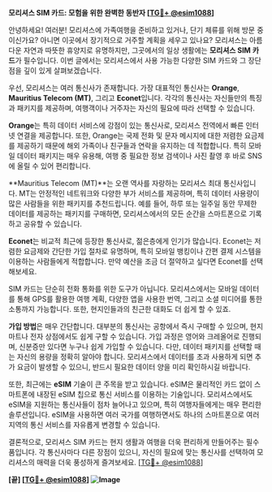 **모리셔스 SIM 카드: 모험을 위한 완벽한 동반자 [[TG💪+ @esim1088](https://t.me/s/esim1088)]**

안녕하세요! 여러분! 모리셔스에 가족여행을 준비하고 있거나, 단기 체류를 위해 방문 중이신가요? 아니면 이곳에서 장기적으로 거주할 계획을 세우고 있나요? 모리셔스는 아름다운 자연과 따뜻한 휴양지로 유명하지만, 그곳에서의 일상 생활에는 **모리셔스 SIM 카드**가 필수입니다. 이번 글에서는 모리셔스에서 사용 가능한 다양한 SIM 카드와 그 장단점을 깊이 있게 살펴보겠습니다.

우선, 모리셔스는 여러 통신사가 존재합니다. 가장 대표적인 통신사는 **Orange**, **Mauritius Telecom (MT)**, 그리고 **Econet**입니다. 각각의 통신사는 자신들만의 특징과 패키지를 제공하며, 여행객이나 거주자는 자신의 필요에 따라 선택할 수 있습니다. 

**Orange**는 특히 데이터 서비스에 강점이 있는 통신사로, 모리셔스 전역에서 빠른 인터넷 연결을 제공합니다. 또한, Orange는 국제 전화 및 문자 메시지에 대한 저렴한 요금제를 제공하기 때문에 해외 가족이나 친구들과 연락을 유지하는 데 적합합니다. 특히 모바일 데이터 패키지는 매우 유용해, 여행 중 필요한 정보 검색이나 사진 촬영 후 바로 SNS에 올릴 수 있어 편리합니다.

**Mauritius Telecom (MT)**는 오랜 역사를 자랑하는 모리셔스 최대 통신사입니다. MT는 안정적인 네트워크와 다양한 부가 서비스를 제공하며, 특히 데이터 사용량이 많은 사람들을 위한 패키지를 추천드립니다. 예를 들어, 하루 또는 일주일 동안 무제한 데이터를 제공하는 패키지를 구매하면, 모리셔스에서의 모든 순간을 스마트폰으로 기록하고 공유할 수 있습니다.

**Econet**는 비교적 최근에 등장한 통신사로, 젊은층에게 인기가 많습니다. Econet는 저렴한 요금제와 간단한 가입 절차로 유명하며, 특히 모바일 뱅킹이나 간편 결제 시스템을 이용하는 사람들에게 적합합니다. 만약 예산을 조금 더 절약하고 싶다면 Econet를 선택해보세요.

SIM 카드는 단순히 전화 통화를 위한 도구가 아닙니다. 모리셔스에서는 모바일 데이터를 통해 GPS를 활용한 여행 계획, 다양한 앱을 사용한 번역, 그리고 소셜 미디어를 통한 소통까지 가능합니다. 또한, 현지인들과의 친근한 대화도 더 쉽게 할 수 있죠. 

**가입 방법**은 매우 간단합니다. 대부분의 통신사는 공항에서 즉시 구매할 수 있으며, 현지 마트나 전자 상점에서도 쉽게 구할 수 있습니다. 가입 과정은 영어와 크레올어로 진행되며, 신분증만 있다면 누구나 쉽게 가입할 수 있습니다. 다만, 데이터 패키지를 선택할 때는 자신의 용량을 정확히 알아야 합니다. 모리셔스에서 데이터를 초과 사용하게 되면 추가 요금이 발생할 수 있으니, 반드시 필요한 데이터 양을 미리 확인하시길 바랍니다.

또한, 최근에는 **eSIM** 기술이 큰 주목을 받고 있습니다. eSIM은 물리적인 카드 없이 스마트폰에 내장된 eSIM 칩으로 통신 서비스를 이용하는 기술입니다. 모리셔스에서도 eSIM을 지원하는 통신사들이 점차 늘어나고 있으며, 특히 여행자들에게는 매우 편리한 솔루션입니다. eSIM을 사용하면 여러 국가를 여행하면서도 하나의 스마트폰으로 여러 지역의 통신 서비스를 자유롭게 변경할 수 있습니다.

결론적으로, 모리셔스 SIM 카드는 현지 생활과 여행을 더욱 편리하게 만들어주는 필수품입니다. 각 통신사마다 다른 장점이 있으니, 자신의 필요에 맞는 통신사를 선택하여 모리셔스의 매력을 더욱 풍성하게 즐겨보세요. [[TG💪+ @esim1088](https://t.me/s/esim1088)]

**[끝] [[TG💪+ @esim1088](https://t.me/s/esim1088)] ![Image](https://i.postimg.cc/Y0z9fWf4/image.png)**